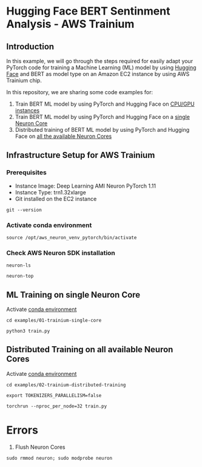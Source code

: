 # Hugging Face BERT Sentinment Analysis - AWS Trainium

## Introduction

In this example, we will go through the steps required for easily adapt your PyTorch code for training a Machine Learning
(ML) model by using [Hugging Face](https://huggingface.co/blog/the-partnership-amazon-sagemaker-and-hugging-face) and BERT as 
model type on an Amazon EC2 instance by using AWS Trainium chip.

In this repository, we are sharing some code examples for:
1. Train BERT ML model by using PyTorch and Hugging Face on [CPU/GPU instances](./examples/00-cpu-gpu/train.py)
2. Train BERT ML model by using PyTorch and Hugging Face on a [single Neuron Core](./examples/01-trainium-single-core/train.py)
3. Distributed training of BERT ML model by using PyTorch and Hugging Face on [all the available Neuron Cores](./examples/02-trainium-distributed-training/train.py)

## Infrastructure Setup for AWS Trainium

### Prerequisites

* Instance Image: Deep Learning AMI Neuron PyTorch 1.11
* Instance Type: trn1.32xlarge
* Git installed on the EC2 instance

```
git --version
```

### Activate conda environment

```
source /opt/aws_neuron_venv_pytorch/bin/activate
```

### Check AWS Neuron SDK installation

```
neuron-ls

neuron-top
```

## ML Training on single Neuron Core

Activate [conda environment](#activate-conda-environment) 

```
cd examples/01-trainium-single-core

python3 train.py
```

## Distributed Training on all available Neuron Cores

Activate [conda environment](#activate-conda-environment) 

```
cd examples/02-trainium-distributed-training

export TOKENIZERS_PARALLELISM=false

torchrun --nproc_per_node=32 train.py
```

# Errors

1. Flush Neuron Cores

```
sudo rmmod neuron; sudo modprobe neuron
```